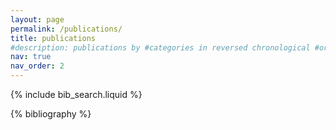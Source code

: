 ```yaml
---
layout: page
permalink: /publications/
title: publications
#description: publications by #categories in reversed chronological #order. generated by jekyll-scholar.
nav: true
nav_order: 2
---
```


<!-- _pages/publications.md -->

<!-- Bibsearch Feature -->

{% include bib_search.liquid %}

<div class="publications">

{% bibliography %}

</div>
